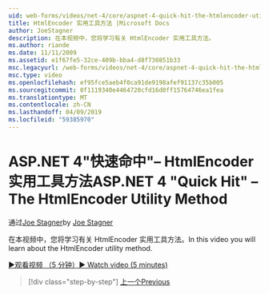 ```yaml
---
uid: web-forms/videos/net-4/core/aspnet-4-quick-hit-the-htmlencoder-utility-method
title: HtmlEncoder 实用工具方法 |Microsoft Docs
author: JoeStagner
description: 在本视频中，您将学习有关 HtmlEncoder 实用工具方法。
ms.author: riande
ms.date: 11/11/2009
ms.assetid: e1f67fe5-32ce-409b-bba4-d8f730851b33
msc.legacyurl: /web-forms/videos/net-4/core/aspnet-4-quick-hit-the-htmlencoder-utility-method
msc.type: video
ms.openlocfilehash: ef95fce5aeb4f0ca91de9198afef91137c35b005
ms.sourcegitcommit: 0f1119340e4464720cfd16d0ff15764746ea1fea
ms.translationtype: MT
ms.contentlocale: zh-CN
ms.lasthandoff: 04/09/2019
ms.locfileid: "59385970"
---
```

# <a name="aspnet-4-quick-hit--the-htmlencoder-utility-method"></a><span data-ttu-id="d66a2-103">ASP.NET 4"快速命中"– HtmlEncoder 实用工具方法</span><span class="sxs-lookup"><span data-stu-id="d66a2-103">ASP.NET 4 "Quick Hit" – The HtmlEncoder Utility Method</span></span>

<span data-ttu-id="d66a2-104">通过[Joe Stagner](https://github.com/JoeStagner)</span><span class="sxs-lookup"><span data-stu-id="d66a2-104">by [Joe Stagner](https://github.com/JoeStagner)</span></span>

<span data-ttu-id="d66a2-105">在本视频中，您将学习有关 HtmlEncoder 实用工具方法。</span><span class="sxs-lookup"><span data-stu-id="d66a2-105">In this video you will learn about the HtmlEncoder utility method.</span></span>

[<span data-ttu-id="d66a2-106">&#9654;观看视频 （5 分钟）</span><span class="sxs-lookup"><span data-stu-id="d66a2-106">&#9654; Watch video (5 minutes)</span></span>](https://channel9.msdn.com/Blogs/ASP-NET-Site-Videos/aspnet-4-quick-hit-the-htmlencoder-utility-method)

> [!div class="step-by-step"]
> [<span data-ttu-id="d66a2-107">上一个</span><span class="sxs-lookup"><span data-stu-id="d66a2-107">Previous</span></span>](aspnet-4-quick-hit-predictable-client-ids.md)
